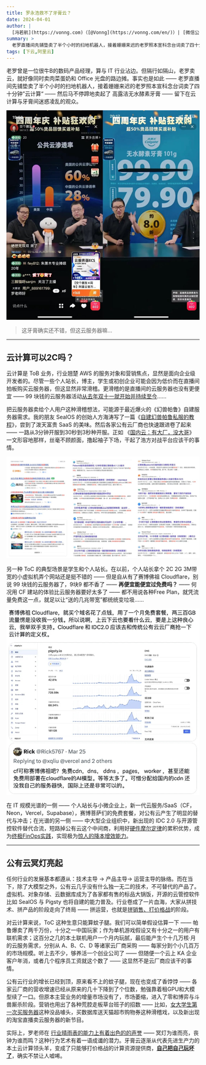 ```yaml
---
title: 罗永浩救不了牙膏云？
date: 2024-04-01
author: |
  [冯若航](https://vonng.com)（[@Vonng](https://vonng.com/en/)）| [微信公众号](https://mp.weixin.qq.com/s/s_MCdaCByDBuocXkY1tvKw)
summary: >
  老罗直播间先铺垫卖了半个小时的扫地机器人，接着姗姗来迟的老罗照本宣科念台词卖了四十分钟”云计算“ —— 然后继续卖起了高露洁无水酵素牙膏—— 留下观众在牙膏与云计算之间迷惑凌乱。
tags: [下云,阿里云]
---
```


老罗曾是一位很牛B的数码产品经理，算与 IT 行业沾边。但隔行如隔山，老罗卖云，就好像同时卖肉菜蛋奶和 Office 光盘的路边摊。事实也是如此 —— 老罗直播间先铺垫卖了半个小时的扫地机器人，接着姗姗来迟的老罗照本宣科念台词卖了四十分钟”云计算“ —— 然后马不停蹄地卖起了 高露洁无水酵素牙膏 —— 留下在云计算与牙膏间迷惑凌乱的观众。

![](luo-live-1.jpg)

> 这牙膏确实还不错，但这云服务器嘛…


---------------

## 云计算可以2C吗？

云计算是 ToB 业务，行业翘楚 AWS 的服务对象和营销焦点，显然是面向企业级开发者的。尽管一些个人站长，博主，学生或初创企业可能会因为低价而在直播间拍板购买云服务器，但这显然非常滑稽。更滑稽的是直播间的云服务器也没有更便宜 ——  99 块钱的云服务器活动[从去年双十一就开始并持续至今](https://mp.weixin.qq.com/s/Nh28VahZkQMdR8fDoi0_rQ)……

把云服务器卖给个人用户这种滑稽想法，可能源于最近爆火的《幻兽帕鲁》自建服务器需求。我的朋友 SealOS 的创始人方海涛写了一篇《[自建幻兽帕鲁私服的教程](https://mp.weixin.qq.com/s/Org8pee_cxGkzOYsMFu6sA)》，尝到了泼天富贵 SaaS 的美味。然后各家公有云厂商也快速跟进卷了起来 —— 一路从3分钟开服到30秒到3秒种开服。正如 《[国内云：有大厂，没大哥]()》一文形容地那样，丝毫不顾颜面，撸起袖子下场，干起了浩方对战平台应该干的事情。

![](luo-live-2.jpg)

另一种 ToC 的典型场景是学生和个人站长。在以前，个人站长拿个 2C 2G 3M带宽的小虚拟机弄个网站还是挺不错的 —— 但是自从有了赛博佛祖 Cloudflare，别说 99 块钱的云服务器了，9块9 都不香了 —— **再便宜能便宜过免费吗？**  —— 何况用 CF 建站的体验比云服务器要好太多了 —— 都不用说各种Free Plan，就凭流量免费这一点，就足以让“送的几兆带宽”都统统变垃圾……

![](luo-live-3.jpg)

在 IT 规模光谱的一侧 —— 个人站长与小微企业上，新一代云服务/SaaS（CF，Neon，Vercel，Supabase），赛博菩萨们的免费套餐，对公有云产生了明显的替代与冲击；在光谱的另一侧 —— 中大型企业组织中，新出现的 IDC 2.0 与开源管控软件替代合流，短路掉公有云这个中间商，利用好[硬件摩尔定律](https://mp.weixin.qq.com/s/1OSRcBfd58s0tgZTUZHB9g)的累积优势，成为[终极FinOps实践](https://mp.weixin.qq.com/s/Yp_PU8nmyK-NVq0clD98RQ)，实现极为[惊人的降本增效能力](https://mp.weixin.qq.com/s/CicctyvV1xk5B-AsKfzPjw)。


---------------

## 公有云冥灯亮起

任何行业的发展基本都遵从：技术主导 → 产品主导→ 运营主导的脉络。而在当下，除了大模型之外，公有云几乎没有什么独一无二的技术，不可替代的产品了。虚拟机、对象存储、云数据库成为了各家都有售的标品大锅饭，开源的云管控软件比如 SealOS 与 Pigsty 也将自建的能力普及。行业卷成了一片血海，大家从拼技术、拼产品的阶段走向了终局 —— 拼运营，也就是[拼销售、打价格战](https://mp.weixin.qq.com/s/2w0bLJI7TvUNp1tzLYbvsA)的阶段。

对云计算来说，ToC 这种生意只能算蚊子腿。我们可以简单假设估算一下 —— 帕鲁爆卖了两千万份，十分之一中国玩家；作为单机游戏假设又有十分之一的用户有联机需求；这百分之几的本土联机用户一个月内玩腻，最后能产生个十几万核·月的云服务需求，分别从 A、B、C、D 等诸家云厂商采购 —— 每家分到个小几百万的市场规模。听上去不少，够养活一个创业公司了 —— 但随便一个云上 KA 企业客户年消，或者几个程序员工资就这个数了 —— 这显然不是云厂商应该干的事情。

公有云行业的增长已经到顶，原来看不上的蚊子腿，现在也变成了香饽饽 —— 各家云厂商的营收增速已经从原来的几十下降到了个位数，勉强靠着租GPU和大模型续了一口。但原本主营业务的增量市场没有了，市场萎缩，进入了零和博弈与斗兽厮杀阶段。营销也用出了各种荒腔走板草台班子的招数 —— 比如，[女大学生第一次买服务器](https://www.bilibili.com/video/BV1kp4y1o7mP)这种没品噱头，买数据库送天猫超市购物券这种滑稽戏，以及新出现的淘宝直播卖云服务器的新节目。

实际上，罗老师在 [行业晴雨表的能力上有着出色的的声誉](https://mp.weixin.qq.com/s/fxOFHBrgqIbu1Sl_cJhwxA)  —— 冥灯为谁而亮，丧钟为谁而鸣？这种行为艺术有着一语成谶的潜力。牙膏云逐渐从代表先进生产力的本土云计算领头羊，变成了只能够打价格战的计算资源提供商，[**自己把自己玩坏了**](https://mp.weixin.qq.com/s/BYu8nZjqAQbWc2yT8K_pFQ)，确实不禁让人嘘唏。

